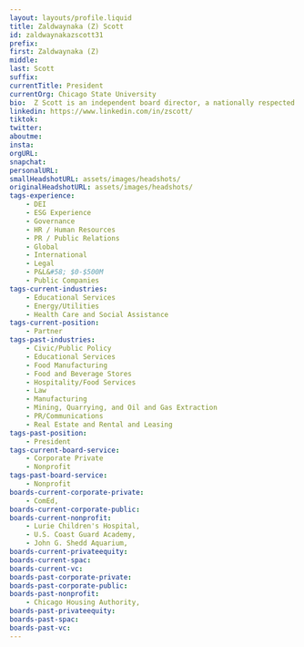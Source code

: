 ```yaml
---
layout: layouts/profile.liquid
title: Zaldwaynaka (Z) Scott
id: zaldwaynakazscott31
prefix: 
first: Zaldwaynaka (Z)
middle: 
last: Scott
suffix: 
currentTitle: President
currentOrg: Chicago State University
bio:  Z Scott is an independent board director, a nationally respected business executive and a seasoned Advisor to boards and corporate leaders. Currently, she has P&L, operations, governance, and government relations responsibilities as a University President. Previously, she has close to fifteen years of governance and compliance consulting expertise with public and private companies. She has advised CEOs and management of global manufacturing and retail companies, including advisement in resolving concerns and complex issues related to international operations that include China, Brazil, Mexico and India. Assignments often included compliance risk assessments and internal investigations. She provided crucial advisement to executives, internal auditors and corporate boards on the Foreign Corrupt Practices Act. She has served as Chair, Vice-Chair, and Audit Chair on boards of major nonprofit and governmental entities. She was elected (2022) an independent director at ComEd, an Illinois utility company of Chicago-based Exelon Corporation (NASDAQ&#58; EXC).<br /><br />In 2018, Ms. Scott was appointed as President of Chicago State University, an Illinois 4-year public university where she manages all aspects of the profitability and growth of the university. Currently, she also has the additional responsibility of leading CSU through a global pandemic. In her four years at CSU, Ms. Scott achieved several significant accomplishments including the development of a new strategic plan; hiring a strong executive leadership team; successfully negotiating new contracts with the university’s unions; improving the organization’s budget and state appropriations; facilitating relationships with government officials and regulators; engaging new strategic partners; managing capital and infrastructure challenges; and reestablishing the CSU Foundation. <br /><br />For over ten years, Ms. Scott was an Equity Partner in three global law firms where she focused on consulting with private and global public companies on government regulatory and compliance issues. She advised boards, General Counsels, Chief Internal Auditors and Chief Compliance Officers on governance and corruption risks arising from foreign investments and operations. She advised CEOs and boards on government investigations and senior employee misconduct. Among her legal matters, Ms. Scott represented Fortune 200 companies in matters that include representation of a national food distributor in a high-stakes federal regulatory investigation; drafting a board-approved crisis management plan for a global public manufacturing company; performance of a global corruption risk assessment for one the world’s largest beverage companies; and representation of a global engine manufacturer in federal class action litigation. <br /><br />Before joining the private practice of law, Ms. Scott worked in the federal government as a federal regulator with the United States Attorney’s Office where she served as a key member of the office’s leadership team and later in Illinois government as Illinois’ inaugural Executive Inspector General. As Executive Inspector General, Ms. Scott established and led a new state agency focused on compliance investigations and ethics education. <br /><br />Ms. Scott’s serves on the boards of the John G. Shedd Aquarium, U.S. Coast Guard Academy and Lurie Children’s Hospital. Her prior board service includes Board Chair of the Chicago Housing Authority-the nation’s third largest public housing agency. Her leadership has been recognized for many years. In 2020, she was awarded Chicago Bar Association’s Justice John Paul Stevens Award and in 2019, Crain’s Chicago Business named her as one of Chicago’s Most Powerful Women in Business. She is a member of the Economic Club of Chicago and the Commercial Club. <br /><br />A graduate of Indiana University Maurer School of Law, Ms. Scott was inducted into the law school’s Hall of Fame in 2019. She received her BS in Journalism from the University of Illinois, Champaign-Urbana.
linkedin: https://www.linkedin.com/in/zscott/
tiktok: 
twitter: 
aboutme: 
insta: 
orgURL: 
snapchat: 
personalURL: 
smallHeadshotURL: assets/images/headshots/
originalHeadshotURL: assets/images/headshots/
tags-experience: 
    - DEI
    - ESG Experience
    - Governance
    - HR / Human Resources
    - PR / Public Relations
    - Global
    - International
    - Legal
    - P&L&#58; $0-$500M
    - Public Companies
tags-current-industries: 
    - Educational Services
    - Energy/Utilities
    - Health Care and Social Assistance
tags-current-position: 
    - Partner
tags-past-industries: 
    - Civic/Public Policy
    - Educational Services
    - Food Manufacturing
    - Food and Beverage Stores
    - Hospitality/Food Services
    - Law
    - Manufacturing
    - Mining, Quarrying, and Oil and Gas Extraction
    - PR/Communications
    - Real Estate and Rental and Leasing
tags-past-position: 
    - President
tags-current-board-service: 
    - Corporate Private
    - Nonprofit
tags-past-board-service: 
    - Nonprofit
boards-current-corporate-private: 
    - ComEd, 
boards-current-corporate-public: 
boards-current-nonprofit: 
    - Lurie Children's Hospital, 
    - U.S. Coast Guard Academy, 
    - John G. Shedd Aquarium, 
boards-current-privateequity: 
boards-current-spac: 
boards-current-vc: 
boards-past-corporate-private: 
boards-past-corporate-public: 
boards-past-nonprofit: 
    - Chicago Housing Authority, 
boards-past-privateequity: 
boards-past-spac: 
boards-past-vc: 
---
```

